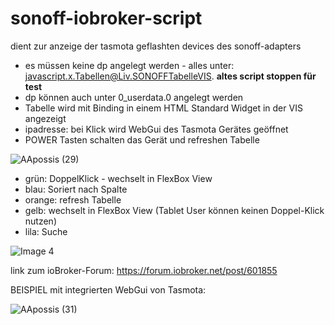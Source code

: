 # sonoff-iobroker-script

dient zur anzeige der tasmota geflashten devices des sonoff-adapters

- es müssen keine dp angelegt werden - alles unter: javascript.x.Tabellen@Liv.SONOFFTabelleVIS. **altes script stoppen für test**
- dp können auch unter 0_userdata.0 angelegt werden
- Tabelle wird mit Binding in einem HTML Standard Widget in der VIS angezeigt
- ipadresse: bei Klick wird WebGui des Tasmota Gerätes geöffnet
- POWER Tasten schalten das Gerät und refreshen Tabelle

![AApossis (29)](https://user-images.githubusercontent.com/18462890/112440001-12f3dc80-8d4a-11eb-9893-eae7c5218ba1.gif)

- grün: DoppelKlick - wechselt in FlexBox View
- blau: Soriert nach Spalte
- orange: refresh Tabelle
- gelb: wechselt in FlexBox View (Tablet User können keinen Doppel-Klick nutzen)
- lila: Suche 

![Image 4](https://user-images.githubusercontent.com/18462890/112441908-a24dbf80-8d4b-11eb-8f83-3ad122fef7a8.png)


link zum ioBroker-Forum: https://forum.iobroker.net/post/601855

BEISPIEL mit integrierten WebGui von Tasmota:

![AApossis (31)](https://user-images.githubusercontent.com/18462890/112619809-08a81000-8e28-11eb-8e2f-4c25b93959ff.gif)

